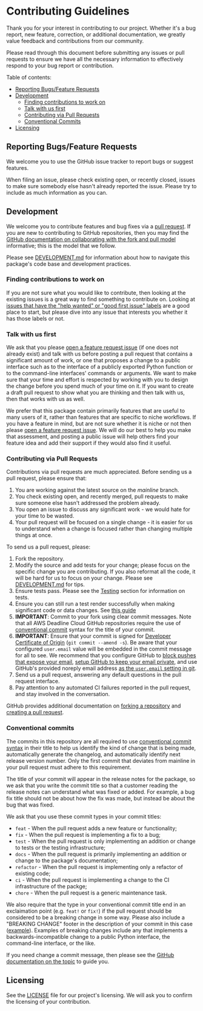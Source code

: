 # Contributing Guidelines

Thank you for your interest in contributing to our project. Whether it's a bug report, new feature, correction, or additional
documentation, we greatly value feedback and contributions from our community.

Please read through this document before submitting any issues or pull requests to ensure we have all the necessary
information to effectively respond to your bug report or contribution.

Table of contents:

* [Reporting Bugs/Feature Requests](#reporting-bugsfeature-requests)
* [Development](#development)
    * [Finding contributions to work on](#finding-contributions-to-work-on)
    * [Talk with us first](#talk-with-us-first)
    * [Contributing via Pull Requests](#contributing-via-pull-requests)
    * [Conventional Commits](#conventional-commits)
* [Licensing](#licensing)

## Reporting Bugs/Feature Requests

We welcome you to use the GitHub issue tracker to report bugs or suggest features.

When filing an issue, please check existing open, or recently closed, issues to make sure somebody else hasn't already
reported the issue. Please try to include as much information as you can.

## Development

We welcome you to contribute features and bug fixes via a [pull request](https://help.github.com/articles/creating-a-pull-request/).
If you are new to contributing to GitHub repositories, then you may find the
[GitHub documentation on collaborating with the fork and pull model](https://docs.github.com/en/pull-requests/collaborating-with-pull-requests/getting-started/about-collaborative-development-models#fork-and-pull-model)
informative; this is the model that we follow.

Please see [DEVELOPMENT.md](./DEVELOPMENT.md) for information about how to navigate this package's
code base and development practices.

### Finding contributions to work on

If you are not sure what you would like to contribute, then looking at the existing issues is a great way to find
something to contribute on. Looking at
[issues that have the "help wanted" or "good first issue" labels](https://github.com/aws-deadline/deadline-cloud-for-unreal-engine/issues?q=is%3Aissue+is%3Aopen+label%3A%22good+first+issue%22%2C%22help+wanted%22)
are a good place to start, but please dive into any issue that interests you whether it has those labels or not.

### Talk with us first

We ask that you please [open a feature request issue](https://github.com/aws-deadline/deadline-cloud-for-unreal-engine/issues/new/choose)
(if one does not already exist) and talk with us before posting a pull request that contains a significant amount of work,
or one that proposes a change to a public interface such as to the interface of a publicly exported Python function or to
the command-line interfaces' commands or arguments. We want to make sure that your time and effort is respected by working
with you to design the change before you spend much of your time on it. If you want to create a draft pull request to show what
you are thinking and then talk with us, then that works with us as well.

We prefer that this package contain primarily features that are useful to many users of it, rather than features that are specific
to niche workflows. If you have a feature in mind, but are not sure whether it is niche or not then please
[open a feature request issue](https://github.com/aws-deadline/deadline-cloud-for-unreal-engine/issues/new/choose). We will do our best to help
you make that assessment, and posting a public issue will help others find your feature idea and add their support if they
would also find it useful.

### Contributing via Pull Requests

Contributions via pull requests are much appreciated. Before sending us a pull request, please ensure that:

1. You are working against the latest source on the *mainline* branch.
2. You check existing open, and recently merged, pull requests to make sure someone else hasn't addressed the problem already.
3. You open an issue to discuss any significant work - we would hate for your time to be wasted.
4. Your pull request will be focused on a single change - it is easier for us to understand when a change is focused rather
   than changing multiple things at once.

To send us a pull request, please:

1. Fork the repository.
2. Modify the source and add tests for your change; please focus on the specific change you are contributing.
   If you also reformat all the code, it will be hard for us to focus on your change.
   Please see [DEVELOPMENT.md](./DEVELOPMENT.md) for tips.
3. Ensure tests pass. Please see the [Testing](./DEVELOPMENT.md#testing) section for information on tests.
4. Ensure you can still run a test render successfully when making significant code or data changes.  See [this guide](https://github.com/aws-deadline/deadline-cloud-for-unreal-engine/blob/mainline/SETUP_SUBMITTER_CMF.md#submit-a-test-render-optional)
5. **IMPORTANT**: Commit to your fork using clear commit messages. Note that all AWS Deadline Cloud GitHub repositories require the use
   of [conventional commit](#conventional-commits) syntax for the title of your commit.
6. **IMPORTANT**: Ensure that your commit is signed for [Developer Certificate of Origin](https://github.com/apps/dco) (`git commit --amend -s`).
   Be aware that your configured `user.email` value will be embedded in the commit message for all to see. We recommend that
   you configure GitHub to [block pushes that expose your email](https://docs.github.com/en/account-and-profile/setting-up-and-managing-your-personal-account-on-github/managing-email-preferences/blocking-command-line-pushes-that-expose-your-personal-email-address),
   [setup GitHub to keep your email private](https://docs.github.com/en/account-and-profile/setting-up-and-managing-your-personal-account-on-github/managing-email-preferences/setting-your-commit-email-address#setting-your-commit-email-address-on-github),
   and use GitHub's provided noreply email address [as the `user.email` setting in git](https://docs.github.com/en/account-and-profile/setting-up-and-managing-your-personal-account-on-github/managing-email-preferences/setting-your-commit-email-address#setting-your-commit-email-address-in-git).
7. Send us a pull request, answering any default questions in the pull request interface.
8. Pay attention to any automated CI failures reported in the pull request, and stay involved in the conversation.

GitHub provides additional documentation on [forking a repository](https://help.github.com/articles/fork-a-repo/) and
[creating a pull request](https://help.github.com/articles/creating-a-pull-request/).

### Conventional commits

The commits in this repository are all required to use [conventional commit syntax](https://www.conventionalcommits.org/en/v1.0.0/)
in their title to help us identify the kind of change that is being made, automatically generate the changelog, and
automatically identify next release version number. Only the first commit that deviates from mainline in your pull request
must adhere to this requirement.

The title of your commit will appear in the release notes for the package, so we ask that you write the commit title
so that a customer reading the release notes can understand what was fixed or added. For example, a bug fix title
should not be about how the fix was made, but instead be about the bug that was fixed.

We ask that you use these commit types in your commit titles:

* `feat` - When the pull request adds a new feature or functionality;
* `fix` - When the pull request is implementing a fix to a bug;
* `test` - When the pull request is only implementing an addition or change to tests or the testing infrastructure;
* `docs` - When the pull request is primarily implementing an addition or change to the package's documentation;
* `refactor` - When the pull request is implementing only a refactor of existing code;
* `ci` - When the pull request is implementing a change to the CI infrastructure of the packge;
* `chore` - When the pull request is a generic maintenance task.

We also require that the type in your conventional commit title end in an exclaimation point (e.g. `feat!` or `fix!`)
if the pull request should be considered to be a breaking change in some way. Please also include a "BREAKING CHANGE" footer
in the description of your commit in this case ([example](https://www.conventionalcommits.org/en/v1.0.0/#commit-message-with-both--and-breaking-change-footer)).
Examples of breaking changes include any that implements a backwards-incompatible change to a public Python interface,
the command-line interface, or the like.

If you need change a commit message, then please see the
[GitHub documentation on the topic](https://docs.github.com/en/pull-requests/committing-changes-to-your-project/creating-and-editing-commits/changing-a-commit-message)
to guide you.

## Licensing

See the [LICENSE](LICENSE) file for our project's licensing. We will ask you to confirm the licensing of your contribution.